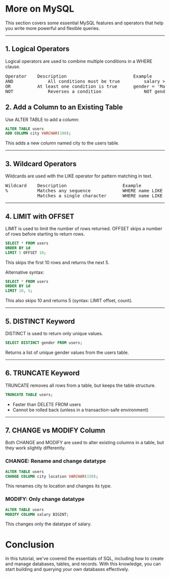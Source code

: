 # More on MySQL

This section covers some essential MySQL features and operators that help you write more powerful and flexible queries.

<hr>

## 1. Logical Operators

Logical operators are used to combine multiple conditions in a WHERE clause.

<pre>
Operator 	Description 	                    Example
AND 	        All conditions must be true 	    salary > 50000 AND gender = 'Male'
OR 	        At least one condition is true 	    gender = 'Male' OR gender = 'Other'
NOT 	        Reverses a condition 	            NOT gender = 'Female'
</pre>

## 2. Add a Column to an Existing Table

Use ALTER TABLE to add a column:

```sql
ALTER TABLE users
ADD COLUMN city VARCHAR(100);
```

This adds a new column named city to the users table.

<hr>

## 3. Wildcard Operators

Wildcards are used with the LIKE operator for pattern matching in text.

<pre>
Wildcard 	Description 	                Example
% 	        Matches any sequence 	        WHERE name LIKE 'A%' (starts with A)
_ 	        Matches a single character      WHERE name LIKE '_a%' (second letter is 'a')
</pre>

<hr>

## 4. LIMIT with OFFSET

LIMIT is used to limit the number of rows returned. OFFSET skips a number of rows before starting to return rows.

```sql
SELECT * FROM users
ORDER BY id
LIMIT 5 OFFSET 10;
```

This skips the first 10 rows and returns the next 5.

Alternative syntax:

```sql
SELECT * FROM users
ORDER BY id
LIMIT 10, 5;
```

This also skips 10 and returns 5 (syntax: LIMIT offset, count).

<hr>

## 5. DISTINCT Keyword

DISTINCT is used to return only unique values.

```sql
SELECT DISTINCT gender FROM users;
```

Returns a list of unique gender values from the users table.

<hr>

## 6. TRUNCATE Keyword

TRUNCATE removes all rows from a table, but keeps the table structure.

```sql
TRUNCATE TABLE users;
```

<ul>
   <li> Faster than DELETE FROM users
   <li> Cannot be rolled back (unless in a transaction-safe environment)
</ul>

<hr>

## 7. CHANGE vs MODIFY Column

Both CHANGE and MODIFY are used to alter existing columns in a table, but they work slightly differently.

### CHANGE: Rename and change datatype

```sql
ALTER TABLE users
CHANGE COLUMN city location VARCHAR(150);
```

This renames city to location and changes its type.

### MODIFY: Only change datatype

```sql
ALTER TABLE users
MODIFY COLUMN salary BIGINT;
```

This changes only the datatype of salary.
# Conclusion

In this tutorial, we've covered the essentials of SQL, including how to create and manage databases, tables, and records. With this knowledge, you can start building and querying your own databases effectively.
